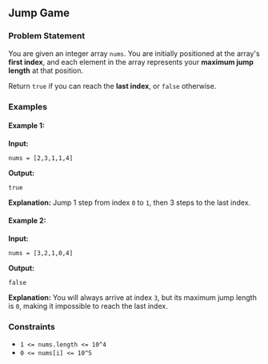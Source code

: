 ## Jump Game

### Problem Statement
You are given an integer array `nums`. You are initially positioned at the array's **first index**, and each element in the array represents your **maximum jump length** at that position.

Return `true` if you can reach the **last index**, or `false` otherwise.

### Examples

#### Example 1:
**Input:**
```plaintext
nums = [2,3,1,1,4]
```
**Output:**
```plaintext
true
```
**Explanation:**
Jump 1 step from index `0` to `1`, then 3 steps to the last index.

#### Example 2:
**Input:**
```plaintext
nums = [3,2,1,0,4]
```
**Output:**
```plaintext
false
```
**Explanation:**
You will always arrive at index `3`, but its maximum jump length is `0`, making it impossible to reach the last index.

### Constraints
- `1 <= nums.length <= 10^4`
- `0 <= nums[i] <= 10^5`


